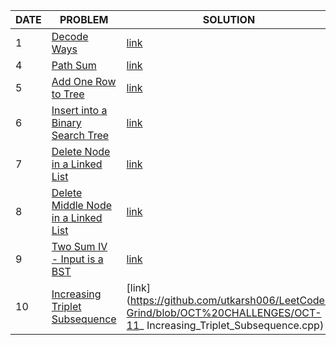 | DATE | PROBLEM                                                                                                                   | SOLUTION                                                                                                               | TOPIC              | IMPORTANT |
| ---- | ------------------------------------------------------------------------------------------------------------------------- | ---------------------------------------------------------------------------------------------------------------------- | ------------------ | --------- |
| 1    | [Decode Ways](https://leetcode.com/problems/decode-ways/)                                                                 | [link]()                                                                                                               | Dynamic Progamming | 💡        |
| 4    | [Path Sum](https://leetcode.com/problems/path-sum/)                                                                       | [link](https://github.com/Shweta2024/LeetCode-Grind/blob/OCT4/OCT%20CHALLENGES/OCT-4_Path-Sum.cpp)                     | Binary Tree        | 💡        |
| 5    | [Add One Row to Tree](https://leetcode.com/problems/add-one-row-to-tree/)                                                 | [link](https://github.com/Shweta2024/LeetCode-Grind/blob/OCT5/OCT%20CHALLENGES/OCT-5_Add-One-Row-to-Tree.cpp)          | Binary Tree        | 💡        |
| 6    | [Insert into a Binary Search Tree](https://leetcode.com/problems/insert-into-a-binary-search-tree/)                       | [link](https://github.com/utkarsh006/LeetCode-Grind/blob/OCT6/OCT%20CHALLENGES/OCT-6_Insert-into-a-Binary-Search-Tree) | Binary Tree        | 💡        |
| 7    | [Delete Node in a Linked List](https://leetcode.com/problems/delete-node-in-a-linked-list/)                               | [link]()                                                                                                               | Linked List        | 💡        |
| 8    | [Delete Middle Node in a Linked List](https://leetcode.com/problems/delete-the-middle-node-of-a-linked-list/submissions/) | [link](https://github.com/utkarsh006/LeetCode-Grind/blob/OCT%20CHALLENGES/OCT-15_Delete_Middle_element.cpp)            | Linked List        | 💡        |
| 9    | [Two Sum IV - Input is a BST](https://leetcode.com/problems/two-sum-iv-input-is-a-bst/)                                   | [link]()                                                                                                               | BST                | 💡        |
| 10   | [Increasing Triplet Subsequence](https://leetcode.com/problems/increasing-triplet-subsequence/)                           | [link](https://github.com/utkarsh006/LeetCode-Grind/blob/OCT%20CHALLENGES/OCT-11_ Increasing_Triplet_Subsequence.cpp)  | Array              |
